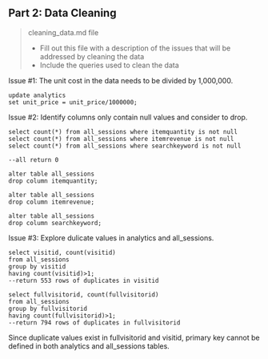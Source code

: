 ## Part 2: Data Cleaning

> cleaning_data.md file
> * Fill out this file with a description of the issues that will be addressed by cleaning the data
> * Include the queries used to clean the data


Issue #1: The unit cost in the data needs to be divided by 1,000,000.

```
update analytics
set unit_price = unit_price/1000000;
```

Issue #2: Identify columns only contain null values and consider to drop.

```
select count(*) from all_sessions where itemquantity is not null
select count(*) from all_sessions where itemrevenue is not null
select count(*) from all_sessions where searchkeyword is not null

--all return 0 

alter table all_sessions
drop column itemquantity;

alter table all_sessions
drop column itemrevenue;

alter table all_sessions
drop column searchkeyword;
```

Issue #3: Explore dulicate values in analytics and all_sessions.

```
select visitid, count(visitid) 
from all_sessions 
group by visitid 
having count(visitid)>1;
--return 553 rows of duplicates in visitid

select fullvisitorid, count(fullvisitorid) 
from all_sessions 
group by fullvisitorid 
having count(fullvisitorid)>1;
--return 794 rows of duplicates in fullvisitorid

```
Since duplicate values exist in fullvisitorid and visitid, primary key cannot be defined in both analytics and all_sessions tables.
